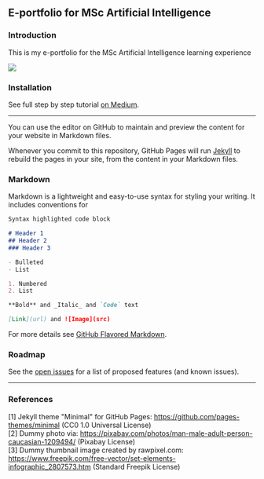 ## E-portfolio for MSc Artificial Intelligence

### Introduction

This is my e-portfolio for the MSc Artificial Intelligence learning experience

<img src="images/demo.gif?raw=true"/>

### Installation

See full step by step tutorial [on Medium](https://medium.com/@evanca/set-up-your-portfolio-website-in-less-than-10-minutes-with-github-pages-d0efa8ff56fd).
___

You can use the editor on GitHub to maintain and preview the content for your website in Markdown files.

Whenever you commit to this repository, GitHub Pages will run [Jekyll](https://jekyllrb.com/) to rebuild the pages in your site, from the content in your Markdown files.

### Markdown

Markdown is a lightweight and easy-to-use syntax for styling your writing. It includes conventions for

```markdown
Syntax highlighted code block

# Header 1
## Header 2
### Header 3

- Bulleted
- List

1. Numbered
2. List

**Bold** and _Italic_ and `Code` text

[Link](url) and ![Image](src)
```

For more details see [GitHub Flavored Markdown](https://guides.github.com/features/mastering-markdown/).

### Roadmap

See the [open issues](https://github.com/evanca/machine-learning_optimizing-app-offers-with-starbucks/issues) for a list of proposed features (and known issues).
___

### References

[1] Jekyll theme "Minimal" for GitHub Pages: https://github.com/pages-themes/minimal (CC0 1.0 Universal License)
<br>[2] Dummy photo via: https://pixabay.com/photos/man-male-adult-person-caucasian-1209494/ (Pixabay License)
<br>[3] Dummy thumbnail image created by rawpixel.com: https://www.freepik.com/free-vector/set-elements-infographic_2807573.htm (Standard Freepik License)
